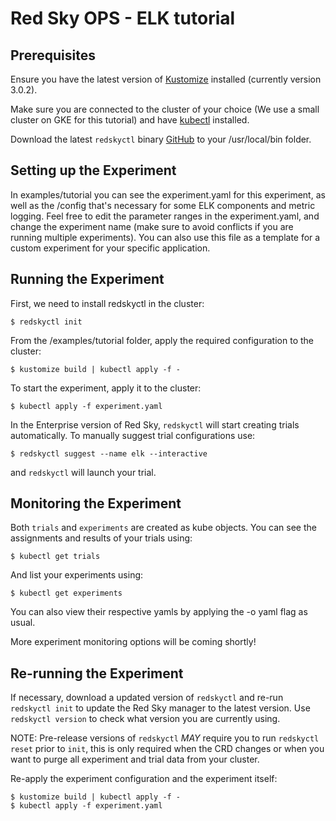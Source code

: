 # Red Sky OPS - ELK tutorial

## Prerequisites

Ensure you have the latest version of [Kustomize](https://github.com/kubernetes-sigs/kustomize/releases) installed (currently version 3.0.2).

Make sure you are connected to the cluster of your choice (We use a small cluster on GKE for this tutorial) and have [kubectl](https://kubernetes.io/docs/tasks/tools/install-kubectl/) installed.

Download the latest `redskyctl` binary [GitHub](https://github.com/redskyops/k8s-experiment/releases) to your /usr/local/bin folder.


## Setting up the Experiment

In examples/tutorial you can see the experiment.yaml for this experiment, as well as the /config that's necessary for some ELK components and metric logging.
Feel free to edit the parameter ranges in the experiment.yaml, and change the experiment name (make sure to avoid conflicts if you are running multiple experiments). You can also use this file as a template for a custom experiment for your specific application.


## Running the Experiment

First, we need to install redskyctl in the cluster:

```
$ redskyctl init
```

From the /examples/tutorial folder, apply the required configuration to the cluster:

```
$ kustomize build | kubectl apply -f -
```

To start the experiment, apply it to the cluster:

```
$ kubectl apply -f experiment.yaml
```

In the Enterprise version of Red Sky, `redskyctl` will start creating trials automatically.
To manually suggest trial configurations use:

```
$ redskyctl suggest --name elk --interactive
```

and `redskyctl` will launch your trial.


## Monitoring the Experiment

Both `trials` and `experiments` are created as kube objects.
You can see the assignments and results of your trials using:

```
$ kubectl get trials
```

And list your experiments using:

```
$ kubectl get experiments
```

You can also view their respective yamls by applying the -o yaml flag as usual.

More experiment monitoring options will be coming shortly!


## Re-running the Experiment

If necessary, download a updated version of `redskyctl` and re-run `redskyctl init` to update the Red Sky manager to the latest version. Use `redskyctl version` to check what version you are currently using.

NOTE: Pre-release versions of `redskyctl` _MAY_ require you to run `redskyctl reset` prior to `init`, this is only required when the CRD changes or when you want to purge all experiment and trial data from your cluster.

Re-apply the experiment configuration and the experiment itself:

```
$ kustomize build | kubectl apply -f -
$ kubectl apply -f experiment.yaml
```
